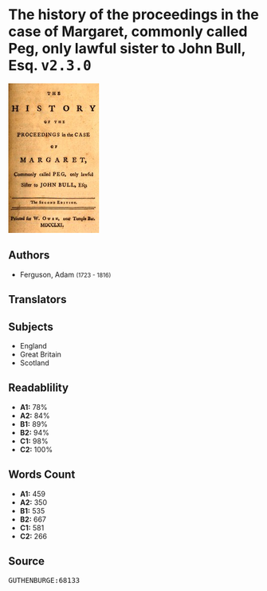 # The history of the proceedings in the case of Margaret, commonly called Peg, only lawful sister to John Bull, Esq. <kbd>v2.3.0</kbd>

![](./cover.medium.jpg "")

## Authors


 - Ferguson, Adam <small>(1723 - 1816)</small>

## Translators



## Subjects


 - England
 - Great Britain
 - Scotland

## Readablility


 - **A1:** 78%
 - **A2:** 84%
 - **B1:** 89%
 - **B2:** 94%
 - **C1:** 98%
 - **C2:** 100%

## Words Count


 - **A1:** 459
 - **A2:** 350
 - **B1:** 535
 - **B2:** 667
 - **C1:** 581
 - **C2:** 266

## Source


<kbd>GUTHENBURGE:68133</kbd>
